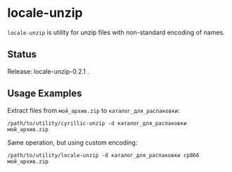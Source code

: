 locale-unzip
============

``locale-unzip`` is utility for unzip files with non-standard encoding of names.


Status
------

Release: locale-unzip-0.2.1 .


Usage Examples
--------------

Extract files from ``мой_архив.zip`` to ``каталог_для_распаковки``:

    /path/to/utility/cyrillic-unzip -d каталог_для_распаковки мой_архив.zip

Same operation, but using custom encoding:

    /path/to/utility/locale-unzip -d каталог_для_распаковки cp866 мой_архив.zip
